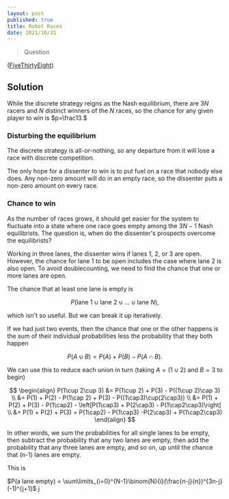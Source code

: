 ```yaml
---
layout: post
published: true
title: Robot Races
date: 2021/10/31
---
```


>Question

<!--more-->

([FiveThirtyEight](URL))

## Solution

While the discrete strategy reigns as the Nash equilibrium, there are $3N$ racers and $N$ distinct winners of the $N$ races, so the chance for any given player to win is $p=\frac13.$

### Disturbing the equilibrium

The discrete strategy is all-or-nothing, so any departure from it will lose a race with discrete competition. 

The only hope for a dissenter to win is to put fuel on a race that nobody else does. Any non-zero amount will do in an empty race, so the dissenter puts a non-zero amount on every race.

### Chance to win

As the number of races grows, it should get easier for the system to fluctuate into a state where one race goes empty among the $3N-1$ Nash equilibrists. The question is, when do the dissenter's prospects overcome the equilibrists?

Working in three lanes, the dissenter wins if lanes $1,$ $2,$ or $3$ are open. However, the chance for lane $1$ to be open includes the case where lane $2$ is also open. To avoid doublecounting, we need to find the chance that one or more lanes are open.

The chance that at least one lane is empty is 

$$
P(\text{lane 1} \cup \text{lane 2} \cup \ldots \cup \text{lane }N),
$$

which isn't so useful. But we can break it up iteratively.

If we had just two events, then the chance that one or the other happens is the sum of their individual probabilities less the probability that they both happen

$$
P(A\cup B) = P(A) + P(B) - P(A\cap B).
$$

We can use this to reduce each union in turn (taking $A = \left(1\cup 2\right)$ and $B=3$ to begin)

$$
\begin{align}
P(1\cup 2\cup 3) &= P(1\cup 2) + P(3) - P((1\cup 2)\cap 3) \\
&= P(1) + P(2) - P(1\cap 2) + P(3) - P((1\cap3)\cup(2\cap3)) \\
&= P(1) + P(2) + P(3) - P(1\cap2) - \left[P(1\cap3) + P(2\cap3) - P(1\cap2\cap3)\right] \\
&= P(1) + P(2) + P(3) = P(1\cap2) - P(1\cap3) -P(2\cap3) + P(1\cap2\cap3)
\end{align}
$$

In other words, we sum the probabilities for all single lanes to be empty, then subtract the probability that any two lanes are empty, then add the probability that any three lanes are empty, and so on, up until the chance that (n-1) lanes are empty.  

This is 

$P(a lane empty) = \sum\limits_{i=0}^{N-1}\binom{N}{i}(\frac{n-j}{n})^{3n-j}(-1)^{j+1}$
 j
 
<br>
